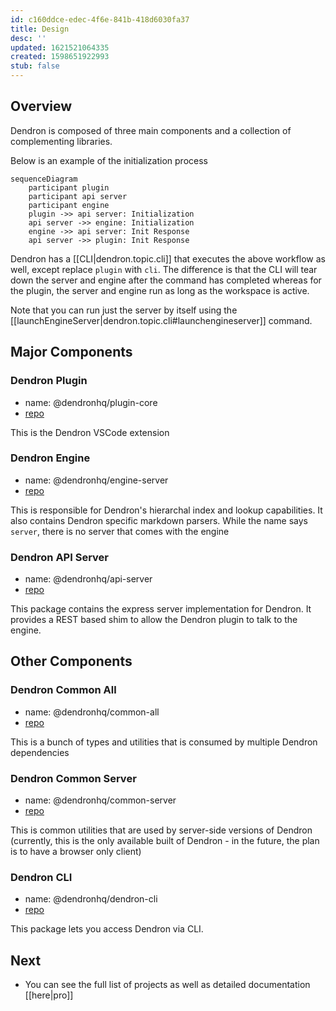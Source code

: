 ```yaml
---
id: c160ddce-edec-4f6e-841b-418d6030fa37
title: Design
desc: ''
updated: 1621521064335
created: 1598651922993
stub: false
---
```

## Overview

Dendron is composed of three main components and a collection of complementing libraries.

Below is an example of the initialization process

```mermaid
sequenceDiagram
    participant plugin
    participant api server
    participant engine
    plugin ->> api server: Initialization
    api server ->> engine: Initialization
    engine ->> api server: Init Response
    api server ->> plugin: Init Response 
```

Dendron has a [[CLI|dendron.topic.cli]] that executes the above workflow as well, except replace `plugin` with `cli`. The difference is that the CLI will tear down the server and engine after the command has completed whereas for the plugin, the server and engine run as long as the workspace is active.

Note that you can run just the server by itself using the [[launchEngineServer|dendron.topic.cli#launchengineserver]] command.


## Major Components

### Dendron Plugin
- name: @dendronhq/plugin-core
- [repo](https://github.com/dendronhq/dendron/tree/master/packages/plugin-core)

This is the Dendron VSCode extension

### Dendron Engine
- name: @dendronhq/engine-server
- [repo](https://github.com/dendronhq/dendron/tree/master/packages/engine-server)

This is responsible for Dendron's hierarchal index and lookup capabilities. It also contains Dendron specific markdown parsers. While the name says `server`, there is no server that comes with the engine

### Dendron API Server
- name: @dendronhq/api-server
- [repo](https://github.com/dendronhq/dendron/tree/master/packages/api-server)

This package contains the express server implementation for Dendron. It provides a REST based shim to allow the Dendron plugin to talk to the engine.


## Other Components
### Dendron Common All
- name: @dendronhq/common-all
- [repo](https://github.com/dendronhq/dendron/tree/master/packages/common-all)

This is a bunch of types and utilities that is consumed by multiple Dendron dependencies

### Dendron Common Server

- name: @dendronhq/common-server
- [repo](https://github.com/dendronhq/dendron/tree/master/packages/common-server)

This is common utilities that are used by server-side versions of Dendron (currently, this is the only available built of Dendron - in the future, the plan is to have a browser only client)

### Dendron CLI

- name: @dendronhq/dendron-cli
- [repo](https://github.com/dendronhq/dendron/tree/master/packages/dendron-cli)

This package lets you access Dendron via CLI. 

## Next
- You can see the full list of projects as well as detailed documentation [[here|pro]]
